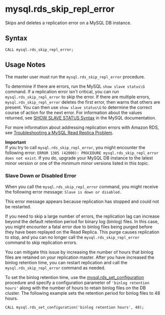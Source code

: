 # mysql\.rds\_skip\_repl\_error<a name="mysql_rds_skip_repl_error"></a>

Skips and deletes a replication error on a MySQL DB instance\.

## Syntax<a name="mysql_rds_skip_repl_error-syntax"></a>

```
CALL mysql.rds_skip_repl_error;
```

## Usage Notes<a name="mysql_rds_skip_repl_error-usage-notes"></a>

The master user must run the `mysql.rds_skip_repl_error` procedure\.

To determine if there are errors, run the MySQL `show slave status\G` command\. If a replication error isn't critical, you can run `mysql.rds_skip_repl_error` to skip the error\. If there are multiple errors, `mysql.rds_skip_repl_error` deletes the first error, then warns that others are present\. You can then use `show slave status\G` to determine the correct course of action for the next error\. For information about the values returned, see [SHOW SLAVE STATUS Syntax](http://dev.mysql.com/doc/refman/5.6/en/show-slave-status.html) in the MySQL documentation\.

For more information about addressing replication errors with Amazon RDS, see [Troubleshooting a MySQL Read Replica Problem](USER_MySQL.Replication.ReadReplicas.md#USER_ReadRepl.Troubleshooting)\.

**Important**  
If you try to call `mysql.rds_skip_repl_error`, you might encounter the following error: `ERROR 1305 (42000): PROCEDURE mysql.rds_skip_repl_error does not exist`\. If you do, upgrade your MySQL DB instance to the latest minor version or one of the minimum minor versions listed in this topic\.

### Slave Down or Disabled Error<a name="w15aac28c87c39b7c11"></a>

When you call the `mysql.rds_skip_repl_error` command, you might receive the following error message: `Slave is down or disabled.`

This error message appears because replication has stopped and could not be restarted\.

If you need to skip a large number of errors, the replication lag can increase beyond the default retention period for binary log \(binlog\) files\. In this case, you might encounter a fatal error due to binlog files being purged before they have been replayed on the Read Replica\. This purge causes replication to stop, and you can no longer call the `mysql.rds_skip_repl_error` command to skip replication errors\. 

You can mitigate this issue by increasing the number of hours that binlog files are retained on your replication master\. After you have increased the binlog retention time, you can restart replication and call the `mysql.rds_skip_repl_error` command as needed\.

To set the binlog retention time, use the [mysql\.rds\_set\_configuration](mysql_rds_set_configuration.md) procedure and specify a configuration parameter of `'binlog retention hours'` along with the number of hours to retain binlog files on the DB cluster\. The following example sets the retention period for binlog files to 48 hours\.

```
CALL mysql.rds_set_configuration('binlog retention hours', 48);
```